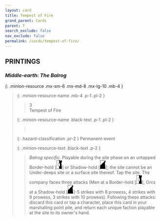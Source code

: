 ```yaml
---
layout: card
title: Tempest of Fire
grand_parent: Cards
parent: T
search_exclude: false
nav_exclude: false
permalink: /cards/tempest-of-fire/
---
```


## PRINTINGS


### _Middle-earth: The Balrog_

{: .minion-resource .mx-sm-6 .mx-md-8 .mx-lg-10 .mb-4 }
> {: .minion-resource-name .mb-4 .p-1 .pl-2 }
> > <div class="hazard-mp">3</div>
> > <div class="card-name">Tempest of Fire</div>
>
> {: .minion-resource-name .black-text .p-1 .pl-2 }
> > &nbsp;
>
> {: .hazard-classification .pr-2 }
> Permanent-event
>
> {: .minion-resource-text .black-text .p-2 }
> > _Balrog specific._ Playable during the site phase on an untapped Border-hold \[![](/assets/images/border-hold.svg)] or Shadow-hold \[![](/assets/images/shadow-hold.svg)]; the site cannot be an Under-deeps site or a surface site thereof. Tap the site. The company faces three attacks (Men at a Border-hold \[![](/assets/images/border-hold.svg)], Orcs at a Shadow-hold \[![](/assets/images/shadow-hold.svg)]-5 strikes with 8 prowess, 4 strikes with 9 prowess, 3 strikes with 10 prowess). Following these attacks: discard this card or tap a character, place this card in your marshalling point pile, and return each unique faction playable at the site to its owner's hand. 
> 
